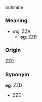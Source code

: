 outshine
### Meaning
+ _adj_: ZZA
    + __eg__: ZZB

### Origin

ZZC

### Synonym

__eg__: ZZD

+ ZZE


